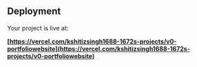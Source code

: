 ## Deployment

Your project is live at:

**[https://vercel.com/kshitizsingh1688-1672s-projects/v0-portfoliowebsite](https://vercel.com/kshitizsingh1688-1672s-projects/v0-portfoliowebsite)**
